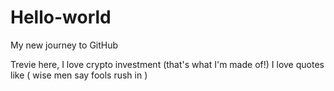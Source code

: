 # Hello-world

My new journey to GitHub


Trevie here, I love crypto investment (that's what I'm made of!)
I love quotes like ( wise men say fools rush in )
